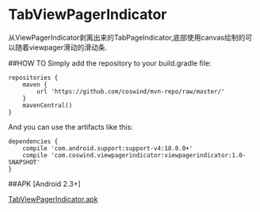 TabViewPagerIndicator
=====================

从ViewPagerIndicator剥离出来的TabPageIndicator,底部使用canvas绘制的可以随着viewpager滑动的滑动条.

##HOW TO
Simply add the repository to your build.gradle file:

    repositories {
        maven {
            url 'https://github.com/coswind/mvn-repo/raw/master/'
        }
        mavenCentral()
    }
    
And you can use the artifacts like this:

    dependencies {
        compile 'com.android.support:support-v4:18.0.0+'
        compile 'com.coswind.viewpagerindicator:viewpagerindicator:1.0-SNAPSHOT'
    }

##APK [Android 2.3+]

[TabViewPagerIndicator.apk](https://github.com/coswind/TabViewPagerIndicator/raw/master/TabViewPagerIndicator.apk)
